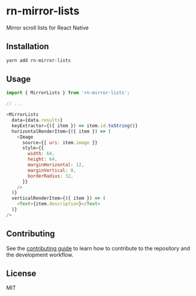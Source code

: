 # rn-mirror-lists

Mirror scroll lists for React Native

## Installation

```sh
yarn add rn-mirror-lists
```

## Usage

```js
import { MirrorLists } from 'rn-mirror-lists';

// ...

<MirrorLists
  data={data.results}
  keyExtractor={({ item }) => item.id.toString()}
  horizontalRenderItem={({ item }) => (
    <Image
      source={{ uri: item.image }}
      style={{
        width: 64,
        height: 64,
        marginHorizontal: 12,
        marginVertical: 8,
        borderRadius: 32,
      }}
    />
  )}
  verticalRenderItem={({ item }) => (
    <Text>{item.description}</Text>
  )}
/>
```

## Contributing

See the [contributing guide](CONTRIBUTING.md) to learn how to contribute to the repository and the development workflow.

## License

MIT
